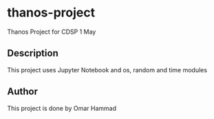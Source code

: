 # thanos-project
Thanos Project for CDSP 1 May

## Description
This project uses Jupyter Notebook and os, random and time modules

## Author
This project is done by Omar Hammad
